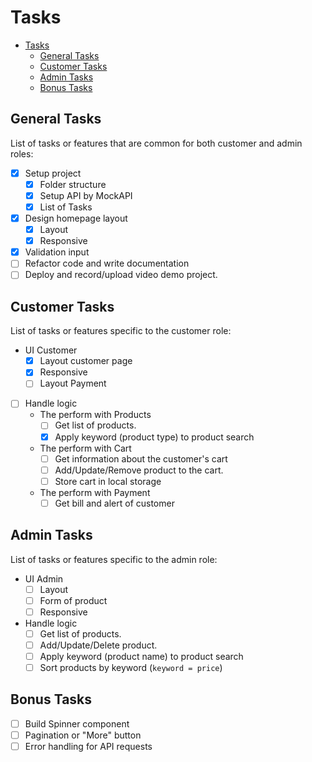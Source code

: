 # Tasks

- [Tasks](#tasks)
  - [General Tasks](#general-tasks)
  - [Customer Tasks](#customer-tasks)
  - [Admin Tasks](#admin-tasks)
  - [Bonus Tasks](#bonus-tasks)

## General Tasks

List of tasks or features that are common for both customer and admin roles:

- [x] Setup project
  - [x] Folder structure
  - [x] Setup API by MockAPI
  - [x] List of Tasks
- [x] Design homepage layout
  - [x] Layout
  - [x] Responsive
- [x] Validation input
- [ ] Refactor code and write documentation
- [ ] Deploy and record/upload video demo project.

## Customer Tasks

List of tasks or features specific to the customer role:

- UI Customer
  - [x] Layout customer page
  - [x] Responsive
  - [ ] Layout Payment
- [ ] Handle logic
  - The perform with Products
    - [ ] Get list of products.
    - [x] Apply keyword (product type) to product search
  - The perform with Cart
    - [ ] Get information about the customer's cart
    - [ ] Add/Update/Remove product to the cart.
    - [ ] Store cart in local storage
  - The perform with Payment
    - [ ] Get bill and alert of customer

## Admin Tasks

List of tasks or features specific to the admin role:

- UI Admin
  - [ ] Layout
  - [ ] Form of product
  - [ ] Responsive
- Handle logic
  - [ ] Get list of products.
  - [ ] Add/Update/Delete product.
  - [ ] Apply keyword (product name) to product search
  - [ ] Sort products by keyword (`keyword = price`)

## Bonus Tasks

- [ ] Build Spinner component
- [ ] Pagination or "More" button
- [ ] Error handling for API requests
